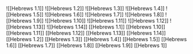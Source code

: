 ![[Hebrews 1.1]]
![[Hebrews 1.2]]
![[Hebrews 1.3]]
![[Hebrews 1.4]]
![[Hebrews 1.5]]
![[Hebrews 1.6]]
![[Hebrews 1.7]]
![[Hebrews 1.8]]
![[Hebrews 1.9]]
![[Hebrews 1.10]]
![[Hebrews 1.11]]
![[Hebrews 1.12]]
![[Hebrews 1.13]]
![[Hebrews 1.14]]
[[Hebrews 1.1]]
[[Hebrews 1.10]]
[[Hebrews 1.11]]
[[Hebrews 1.12]]
[[Hebrews 1.13]]
[[Hebrews 1.14]]
[[Hebrews 1.2]]
[[Hebrews 1.3]]
[[Hebrews 1.4]]
[[Hebrews 1.5]]
[[Hebrews 1.6]]
[[Hebrews 1.7]]
[[Hebrews 1.8]]
[[Hebrews 1.9]]
[[Hebrews 1]]
